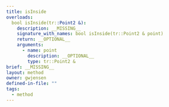 ```yaml
---
title: isInside
overloads:
  bool isInside(tr::Point2 &):
    description: __MISSING__
    signature_with_names: bool isInside(tr::Point2 & point)
    return: __OPTIONAL__
    arguments:
      - name: point
        description: __OPTIONAL__
        type: tr::Point2 &
brief: __MISSING__
layout: method
owner: gwjensen
defined-in-file: ""
tags:
  - method
---
```

